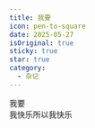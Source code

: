 ```yaml
---
title: 我要
icon: pen-to-square
date: 2025-05-27
isOriginal: true
sticky: true
star: true
category:
  - 杂记
---
```


我要  
我快乐所以我快乐